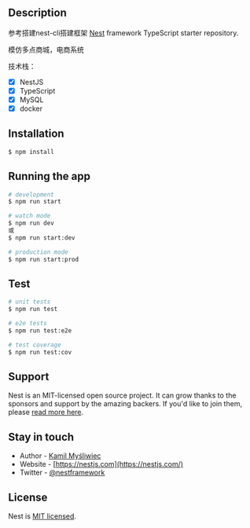 ## Description

参考搭建nest-cli搭建框架
[Nest](https://github.com/nestjs/nest) framework TypeScript starter repository.


模仿多点商城，电商系统

技术栈：
- [x] NestJS
- [x] TypeScript
- [x] MySQL
- [x] docker

## Installation

```bash
$ npm install
```

## Running the app

```bash
# development
$ npm run start

# watch mode
$ npm run dev
或
$ npm run start:dev

# production mode
$ npm run start:prod
```

## Test

```bash
# unit tests
$ npm run test

# e2e tests
$ npm run test:e2e

# test coverage
$ npm run test:cov
```

## Support

Nest is an MIT-licensed open source project. It can grow thanks to the sponsors and support by the amazing backers. If you'd like to join them, please [read more here](https://docs.nestjs.com/support).

## Stay in touch

- Author - [Kamil Myśliwiec](https://twitter.com/kammysliwiec)
- Website - [https://nestjs.com](https://nestjs.com/)
- Twitter - [@nestframework](https://twitter.com/nestframework)

## License

  Nest is [MIT licensed](https://github.com/nestjs/nest/blob/master/LICENSE).
